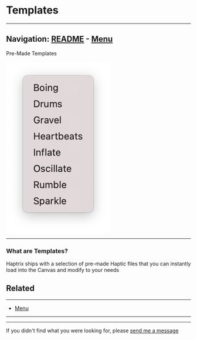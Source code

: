 # Templates


---
Navigation: [README](README.md) - [Menu](Menu.md)
---



Pre-Made Templates


![Image](media/images/templates.png)


---


### What are Templates?

Haptrix ships with a selection of pre-made Haptic files that you can instantly load into the Canvas and modify to your needs






### 











## Related
---

- [Menu](Menu.md)

---


---

If you didn't find what you were looking for, please [send me a message](mailto:contact+help@haptrix.com)